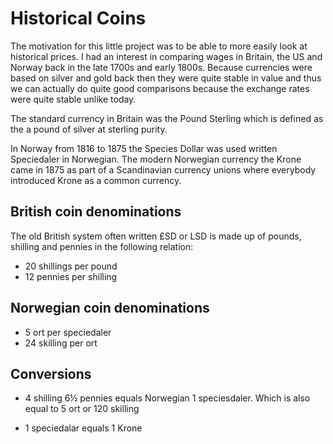 # Historical Coins

The motivation for this little project was to be able to more easily look at historical prices. I had an interest in comparing wages in Britain, the US and Norway back in the late 1700s and early 1800s. Because currencies were based on silver and gold back then they were quite stable in value and thus we can actually do quite good comparisons because the exchange rates were quite stable unlike today.

The standard currency in Britain was the Pound Sterling which is defined as the a pound of silver at sterling purity.

In Norway from 1816 to 1875 the Species Dollar was used written Speciedaler in Norwegian. The modern Norwegian currency the Krone came in 1875 as part of a Scandinavian currency unions where everybody introduced Krone as a common currency.

## British coin denominations
The old British system often written £SD or LSD is made up of pounds, shilling and pennies in the following relation:

- 20 shillings per pound
- 12 pennies per shilling

## Norwegian coin denominations

- 5 ort per speciedaler
- 24 skilling per ort

## Conversions

- 4 shilling 6½ pennies equals Norwegian 1 speciesdaler. Which is also equal to 5 ort or 120 skilling

- 1 speciedalar equals 1 Krone